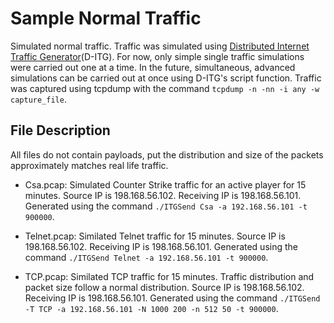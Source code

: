 # Sample Normal Traffic

Simulated normal traffic. Traffic was simulated using [Distributed Internet Traffic Generator](http://www.grid.unina.it/software/ITG/)(D-ITG).
For now, only simple single traffic simulations were carried out one at a time. In the future, simultaneous, advanced simulations can be carried out at once using
D-ITG's script function.
Traffic was captured using tcpdump with the command `tcpdump -n -nn -i any -w capture_file`.

## File Description

All files do not contain payloads, put the distribution and size of the packets approximately matches real life traffic.

 - Csa.pcap: Simulated Counter Strike traffic for an active player for 15 minutes. Source IP is 198.168.56.102. Receiving IP is 198.168.56.101.  Generated using the command 
 `./ITGSend Csa -a 192.168.56.101 -t 900000`.
 
 - Telnet.pcap: Similated Telnet traffic for 15 minutes. Source IP is 198.168.56.102. Receiving IP is 198.168.56.101. Generated using the command 
 `./ITGSend Telnet -a 192.168.56.101 -t 900000`.
 
 - TCP.pcap: Similated TCP traffic for 15 minutes. Traffic distribution and packet size follow a normal distribution. Source IP is 198.168.56.102. Receiving IP is 198.168.56.101. Generated using the command 
 `./ITGSend -T TCP -a 192.168.56.101 -N 1000 200 -n 512 50 -t 900000`.




